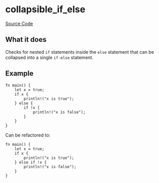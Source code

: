 # collapsible_if_else

[Source Code](https://github.com/software-mansion/cairo-lint/tree/main/crates/cairo-lint-core/src/lints/ifs/collapsible_if_else.rs#L53)

## What it does

Checks for nested `if` statements inside the `else` statement
that can be collapsed into a single `if-else` statement.

## Example

```cairo
fn main() {
    let x = true;
    if x {
        println!("x is true");
    } else {
        if !x {
            println!("x is false");
        }
    }
}
```

Can be refactored to:

```cairo
fn main() {
    let x = true;
    if x {
        println!("x is true");
    } else if !x {
        println!("x is false");
    }
}
```
